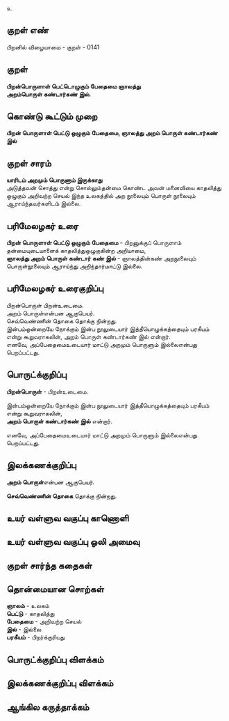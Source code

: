 உ

## குறள் எண் 

பிறனில் விழையாமை - குறள் - 0141  

## குறள் 

**பிறன்பொருளாள் பெட்டொழுகும் பேதைமை ஞாலத்து  
அறம்பொருள் கண்டார்கண் இல்.** 

## கொண்டு கூட்டும் முறை

**பிறன் பொருளாள் பெட்டு ஒழுகும் பேதைமை, ஞாலத்து அறம் பொருள் கண்டார்கண் இல்**

## குறள் சாரம் 

**யாரிடம் அறமும் பொருளும் இருக்காது**  
அடுத்தவன் சொத்து என்று சொல்லும்தன்மை கொண்ட அவன் மனைவியை காதலித்து ஒழுகும் அறிவற்ற செயல் இந்த உலகத்தில் அற நூலையும் பொருள் நூலையும் ஆராய்ந்தவர்களிடம் இல்லை.  

## பரிமேலழகர் உரை

**பிறன் பொருளாள் பெட்டு ஒழுகும் பேதைமை** - பிறனுக்குப் பொருளாம் தன்மையுடையாளைக் காதலித்துஒழுகுகின்ற அறியாமை,  
**ஞாலத்து அறம் பொருள் கண்டார் கண் இல்** - ஞாலத்தின்கண் அறநூலையும் பொருள்நூலையும் ஆராய்ந்து அறிந்தார்மாட்டு இல்லை.  

## பரிமேலழகர் உரைகுறிப்பு   

பிறன்பொருள் பிறன்உடைமை.  
அறம் பொருள்என்பன ஆகுபெயர்.  
செவ்வெண்ணின் தொகை தொக்கு நின்றது.  
இன்பம்ஒன்றையே நோக்கும் இன்ப நூலுடையார் இத்தீயொழுக்கத்தையும் பரகீயம் என்று கூறுவராகலின், அறம் பொருள் கண்டார்கண் இல் என்றார்.  
எனவே, அப்பேதைமைஉடையார் மாட்டு அறமும் பொருளும் இல்லைஎன்பது பெறப்பட்டது.  

## பொருட்க்குறிப்பு 

**பிறன்பொருள்** - பிறன்உடைமை.  
  
இன்பம்ஒன்றையே நோக்கும் இன்ப நூலுடையார் இத்தீயொழுக்கத்தையும் பரகீயம் என்று கூறுவராகலின்,  
**அறம் பொருள் கண்டார்கண் இல்** என்றார்.  

எனவே, அப்பேதைமைஉடையார் மாட்டு அறமும் பொருளும் இல்லைஎன்பது பெறப்பட்டது.  

## இலக்கணக்குறிப்பு  

**அறம் பொருள்**என்பன ஆகுபெயர்.  

**செவ்வெண்ணின் தொகை** தொக்கு நின்றது.  

## உயர் வள்ளுவ வகுப்பு காணொளி


## உயர் வள்ளுவ வகுப்பு ஒலி அமைவு 

 
## குறள் சார்ந்த கதைகள் 


## தொன்மையான சொற்கள்

**ஞாலம்** - உலகம்   
**பெட்டு** - காதலித்து   
**பேதைமை** - அறிவற்ற செயல்   
**இல்** - இல்லை   
**பரகீயம்** - பிறர்க்குரியது   

## பொருட்க்குறிப்பு விளக்கம்


## இலக்கணக்குறிப்பு விளக்கம்


## ஆங்கில கருத்தாக்கம் 


